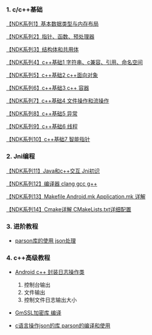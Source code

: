 ### 1. c/c++基础

[【NDK系列1】基本数据类型与内存布局](NDK系列1_基本数据类型与内存布局.md)

[【NDK系列2】指针、函数、预处理器](NDK系列2_指针、函数、预处理器.md)

[【NDK系列3】结构体和共用体](NDK系列3_结构体和共用体.md)

[【NDK系列4】c++基础1 字符串、c兼容、引用、命名空间](NDK系列4_c++基础1.md)

[【NDK系列5】c++基础2 c++面向对象](NDK系列5_c++基础2.md)

[【NDK系列6】c++基础3 c++ 容器](NDK系列6_c++基础3_容器.md)

[【NDK系列7】c++基础4 文件操作和流操作](NDK系列7_c++基础3_文件与流操作.md)

[【NDK系列8】c++基础5 异常](NDK系列8_c++基础3_异常.md)

[【NDK系列9】c++基础6 线程](NDK系列9_c++线程.md)

[【NDK系列10】c++基础7 智能指针](NDK系列10_c++智能指针.md)




### 2. Jni编程

[【NDK系列11】Java和c++交互 Jni初识](NDK系列11_Java和c++交互.md)

[【NDK系列12】编译器 clang gcc g++](NDK系列12_编译器_clang_gcc.md)

[【NDK系列13】Makefile Android.mk Application.mk 详解](NDK系列13_Makefile.md)

[【NDK系列14】Cmake详解 CMakeLists.txt详细配置](NDK系列14_Cmake详解.md)



### 3. 进阶教程

- [parson库的使用 json处理](https://blog.csdn.net/u011077027/article/details/102695586)




### 4. c++高级教程

- [Android c++ 封装日志操作类  ](high/封装c++日志类.md)
  1. 控制台输出
  2. 文件输出
  3. 控制文件日志输出大小

- [GmSSL加密库 编译](high/GmSSL编译.md)

- [c语言操作json的库 parson的编译和使用](https://github.com/kgabis/parson)